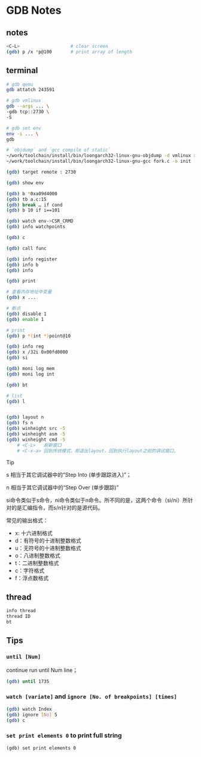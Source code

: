 # GDB Notes

## notes

```bash
<C-L>                   # clear screen
(gdb) p /x *p@100       # print array of length
```

## terminal

```bash
# gdb qemu
gdb attatch 243591

# gdb vmlinux
gdb --args ... \
-gdb tcp::2730 \
-S

# gdb set env
env -i ... \
gdb

# `objdump` and `gcc compile of static`
~/work/toolchain/install/bin/loongarch32-linux-gnu-objdump -d vmlinux > a.txt
~/work/toolchain/install/bin/loongarch32-linux-gnu-gcc fork.c -o init --static
```

```bash
(gdb) target remote : 2730

(gdb) show env

(gdb) b *0xa09d4000
(gdb) tb a.c:15
(gdb) break … if cond
(gdb) b 10 if i==101

(gdb) watch env->CSR_CRMD
(gdb) info watchpoints

(gdb) c

(gdb) call func

(gdb) info register
(gdb) info b
(gdb) info 

(gdb) print

# 查看内存地址中变量
(gdb) x ...

# 断点
(gdb) disable 1 
(gdb) enable 1

# print
(gdb) p *(int *)point@10

(gdb) info reg
(gdb) x /32i 0x00fd0000
(gdb) si

(gdb) moni log mem
(gdb) moni log int

(gdb) bt

# list
(gdb) l


(gdb) layout n
(gdb) fs n
(gdb) winheight src -5
(gdb) winheight asm -5
(gdb) winheight cmd -5
    # <C-L>   刷新窗口
    # <C-x-a> 回到传统模式，即退出layout，回到执行layout之前的调试窗口。
```

> [!TIP]
> s 相当于其它调试器中的“Step Into (单步跟踪进入)”；
>
> n 相当于其它调试器中的“Step Over (单步跟踪)”
>
> si命令类似于s命令，ni命令类似于n命令。所不同的是，这两个命令（si/ni）所针对的是汇编指令，而s/n针对的是源代码。

常见的输出格式：

- x: 十六进制格式
- d：有符号的十进制整数格式
- u：无符号的十进制整数格式
- o：八进制整数格式
- t：二进制整数格式
- c：字符格式
- f：浮点数格式

## thread

```bash
info thread
thread ID
bt
```

## Tips

### `until [Num]`

continue run until Num line；

```bash
(gdb) until 1735
```

### `watch [variate]` and  `ignore [No. of breakpoints] [times]`

```bash
(gdb) watch Index
(gdb) ignore [No] 5
(gdb) c
```

### `set print elements 0` to print full string

```text
(gdb) set print elements 0
```
